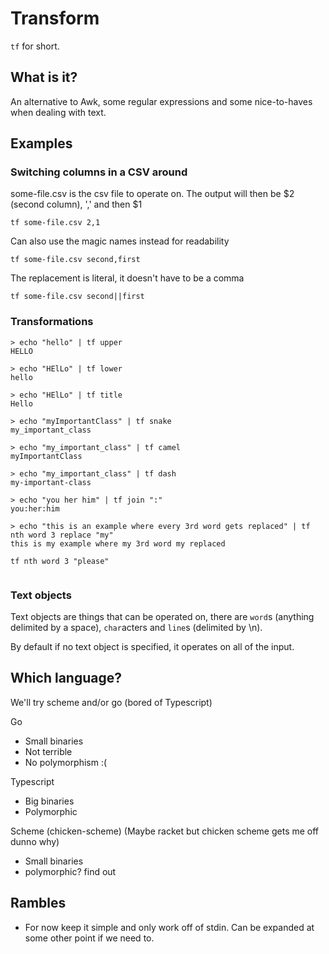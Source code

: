 # Transform

`tf` for short.

## What is it?

An alternative to Awk, some regular expressions and some nice-to-haves when
dealing with text.

## Examples

### Switching columns in a CSV around

some-file.csv is the csv file to operate on. The output will then be $2 (second
column), ',' and then $1
```
tf some-file.csv 2,1
```

Can also use the magic names instead for readability

```
tf some-file.csv second,first
```

The replacement is literal, it doesn't have to be a comma
```
tf some-file.csv second||first
```

### Transformations

```
> echo "hello" | tf upper
HELLO

> echo "HElLo" | tf lower
hello

> echo "HElLo" | tf title
Hello

> echo "myImportantClass" | tf snake
my_important_class

> echo "my_important_class" | tf camel
myImportantClass

> echo "my_important_class" | tf dash
my-important-class

> echo "you her him" | tf join ":"
you:her:him

> echo "this is an example where every 3rd word gets replaced" | tf nth word 3 replace "my"
this is my example where my 3rd word my replaced
```

```
tf nth word 3 "please"


```
### Text objects

Text objects are things that can be operated on, there are `word`s (anything
delimited by a space), `char`acters and `line`s (delimited by \n).

By default if no text object is specified, it operates on all of the input.


## Which language?

We'll try scheme and/or go (bored of Typescript)

Go
- Small binaries
- Not terrible
- No polymorphism :(

Typescript
- Big binaries
- Polymorphic

Scheme (chicken-scheme) (Maybe racket but chicken scheme gets me off dunno why)
- Small binaries
- polymorphic? find out

## Rambles

- For now keep it simple and only work off of stdin. Can be expanded at some
  other point if we need to.
